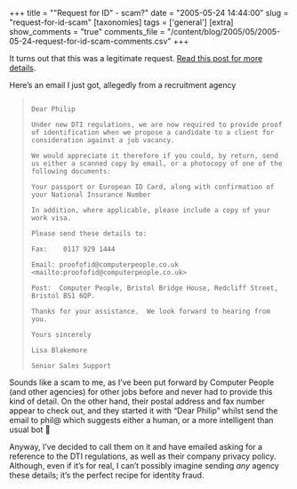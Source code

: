 +++
title = "\"Request for ID\" - scam?"
date = "2005-05-24 14:44:00"
slug = "request-for-id-scam"
[taxonomies]
tags = ['general']
[extra]
show_comments = "true"
comments_file = "/content/blog/2005/05/2005-05-24-request-for-id-scam-comments.csv"
+++

<ins datetime="2005-09-01T13:14:34Z"></ins>

It turns out that this was a legitimate request. [Read this post for more details](http://philwilson.org/blog/2005/09/computer-people-request-for-details.html).

Here’s an email I just got, allegedly from a recruitment agency

> ```
> 
> Dear Philip
> 
> Under new DTI regulations, we are now required to provide proof of identification when we propose a candidate to a client for consideration against a job vacancy.
> 
> We would appreciate it therefore if you could, by return, send us either a scanned copy by email, or a photocopy of one of the following documents:
> 
> Your passport or European ID Card, along with confirmation of your National Insurance Number
> 
> In addition, where applicable, please include a copy of your work visa.
> 
> Please send these details to:
> 
> Fax:    0117 929 1444
> 
> Email: proofofid@computerpeople.co.uk <mailto:proofofid@computerpeople.co.uk>
> 
> Post:  Computer People, Bristol Bridge House, Redcliff Street, Bristol BS1 6QP.
> 
> Thanks for your assistance.  We look forward to hearing from you.
> 
> Yours sincerely
> 
> Lisa Blakemore
> 
> Senior Sales Support
> ```

Sounds like a scam to me, as I’ve been put forward by Computer People (and other agencies) for other jobs before and never had to provide this kind of detail. On the other hand, their postal address and fax number appear to check out, and they started it with “Dear Philip” whilst send the email to phil@ which suggests either a human, or a more intelligent than usual bot 🙂

Anyway, I’ve decided to call them on it and have emailed asking for a reference to the DTI regulations, as well as their company privacy policy. Although, even if it’s for real, I can’t possibly imagine sending *any* agency these details; it’s the perfect recipe for identity fraud.
